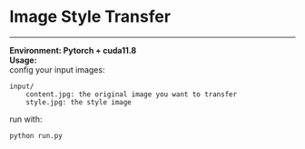 # Image Style Transfer
***
**Environment: Pytorch + cuda11.8**  
**Usage:**  
config your input images:
```text
input/
    content.jpg: the original image you want to transfer
    style.jpg: the style image
```
run with:
```shell
python run.py
```